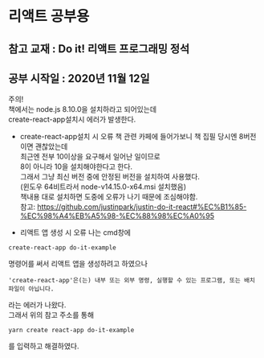 # 리액트 공부용
## 참고 교재 : Do it! 리액트 프로그래밍 정석
## 공부 시작일 : 2020년 11월 12일

주의!  
책에서는 node.js 8.10.0을 설치하라고 되어있는데  
create-react-app설치시 에러가 발생한다.

- create-react-app설치 시 오류
책 관련 카페에 들어가보니 책 집필 당시엔 8버전이면 괜찮았는데  
최근엔 전부 10이상을 요구해서 일어난 일이므로  
8이 아니라 10을 설치해야한다고 한다.  
그래서 그냥 최신 버전 중에 안정된 버전을 설치하여 사용했다.  
(윈도우 64비트라서 node-v14.15.0-x64.msi 설치했음)  
책내용 대로 설치하면 도중에 오류가 나기 때문에 조심해야함.  
참고: https://github.com/justinpark/justin-do-it-react#%EC%B1%85-%EC%98%A4%EB%A5%98-%EC%88%98%EC%A0%95

- 리액트 앱 생성 시 오류
나는 cmd창에  
```
create-react-app do-it-example
```
명령어를 써서 리액트 앱을 생성하려고 하였으나  
```
'create-react-app'은(는) 내부 또는 외부 명령, 실행할 수 있는 프로그램, 또는 배치 파일이 아닙니다.
```
라는 에러가 나왔다.  
그래서 위의 참고 주소를 통해
```
yarn create react-app do-it-example
```
를 입력하고 해결하였다.
